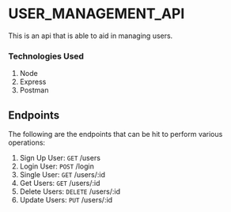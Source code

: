 # USER_MANAGEMENT_API

This is an api that is able to aid in managing users.

### Technologies Used

1. Node
2. Express
3. Postman

## Endpoints

The following are the endpoints that can be hit to perform various operations:
1. Sign Up User: `GET` /users
2. Login User: `POST` /login
3. Single User: `GET` /users/:id
4. Get Users: `GET` /users/:id
5. Delete Users: `DELETE` /users/:id
6. Update Users: `PUT` /users/:id

